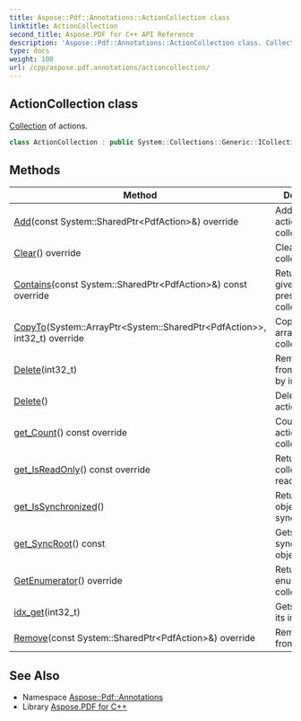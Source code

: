 ```yaml
---
title: Aspose::Pdf::Annotations::ActionCollection class
linktitle: ActionCollection
second_title: Aspose.PDF for C++ API Reference
description: 'Aspose::Pdf::Annotations::ActionCollection class. Collection of actions in C++.'
type: docs
weight: 100
url: /cpp/aspose.pdf.annotations/actioncollection/
---
```

## ActionCollection class


[Collection](../../aspose.pdf/collection/) of actions.

```cpp
class ActionCollection : public System::Collections::Generic::ICollection<System::SharedPtr<Aspose::Pdf::Annotations::PdfAction>>
```

## Methods

| Method | Description |
| --- | --- |
| [Add](./add/)(const System::SharedPtr\<PdfAction\>\&) override | Adds new action into colleciton. |
| [Clear](./clear/)() override | Clear collection. |
| [Contains](./contains/)(const System::SharedPtr\<PdfAction\>\&) const override | Returns true if give item presents in the collection. |
| [CopyTo](./copyto/)(System::ArrayPtr\<System::SharedPtr\<PdfAction\>\>, int32_t) override | Copies actions array into collection. |
| [Delete](./delete/)(int32_t) | Removes action from collection by index. |
| [Delete](./delete/)() | Delete all actions. |
| [get_Count](./get_count/)() const override | Count of actions on the collection. |
| [get_IsReadOnly](./get_isreadonly/)() const override | Returns true if collection is readonly. |
| [get_IsSynchronized](./get_issynchronized/)() | Returns true if object is synchronized. |
| [get_SyncRoot](./get_syncroot/)() const | Gets synchronization object. |
| [GetEnumerator](./getenumerator/)() override | Returns enumerator for collection. |
| [idx_get](./idx_get/)(int32_t) | Gets action by its index. |
| [Remove](./remove/)(const System::SharedPtr\<PdfAction\>\&) override | Removes item from collection. |
## See Also

* Namespace [Aspose::Pdf::Annotations](../)
* Library [Aspose.PDF for C++](../../)
